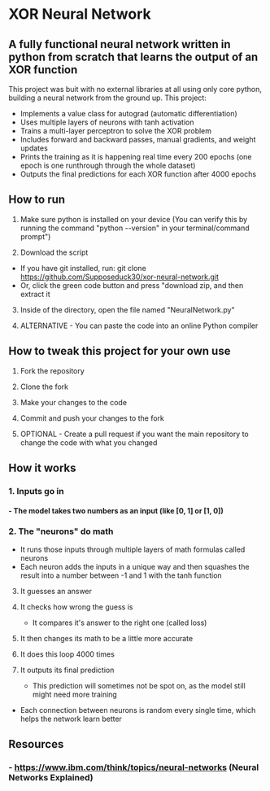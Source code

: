 # XOR Neural Network

## A fully functional neural network written in python from scratch that learns the output of an XOR function 

This project was buit with no external libraries at all using only core python, building a neural network from the ground up. This project:
- Implements a value class for autograd (automatic differentiation)
- Uses multiple layers of neurons with tanh activation
- Trains a multi-layer perceptron to solve the XOR problem
- Includes forward and backward passes, manual gradients, and weight updates
- Prints the training as it is happening real time every 200 epochs (one epoch is one runthrough through the whole dataset)
- Outputs the final predictions for each XOR function after 4000 epochs 

## How to run 
1. Make sure python is installed on your device (You can verify this by running the command "python --version" in your terminal/command prompt")

2. Download the script
- If you have git installed, run:
  git clone https://github.com/Supposeduck30/xor-neural-network.git
- Or, click the green code button and press "download zip, and then extract it 

3. Inside of the directory, open the file named "NeuralNetwork.py"

4. ALTERNATIVE - You can paste the code into an online Python compiler

## How to tweak this project for your own use 
1. Fork the repository
   
2. Clone the fork
   
3. Make your changes to the code
   
4. Commit and push your changes to the fork
   
5. OPTIONAL - Create a pull request if you want the main repository to change the code with what you changed 

## How it works 
### 1. Inputs go in
  #### - The model takes two numbers as an input (like [0, 1] or [1, 0])

### 2. The "neurons" do math
   - It runs those inputs through multiple layers of math formulas called neurons
   - Each neuron adds the inputs in a unique way and then squashes the result into a number between -1 and 1 with the tanh function

3. It guesses an answer

4. It checks how wrong the guess is
   - It compares it's answer to the right one (called loss)
  
5. It then changes its math to be a little more accurate

6. It does this loop 4000 times

7. It outputs its final prediction
   - This prediction will sometimes not be spot on, as the model still might need more training

- Each connection between neurons is random every single time, which helps the network learn better

## Resources
### - https://www.ibm.com/think/topics/neural-networks (Neural Networks Explained)
